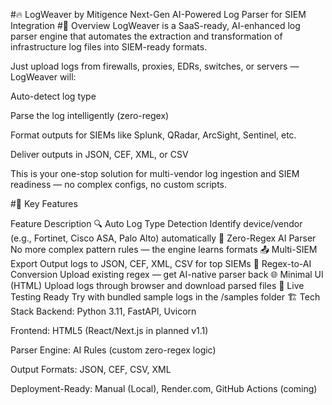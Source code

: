 
#🔥 LogWeaver by Mitigence
Next-Gen AI-Powered Log Parser for SIEM Integration
#🚀 Overview
LogWeaver is a SaaS-ready, AI-enhanced log parser engine that automates the extraction and transformation of infrastructure log files into SIEM-ready formats.

Just upload logs from firewalls, proxies, EDRs, switches, or servers — LogWeaver will:

Auto-detect log type

Parse the log intelligently (zero-regex)

Format outputs for SIEMs like Splunk, QRadar, ArcSight, Sentinel, etc.

Deliver outputs in JSON, CEF, XML, or CSV

This is your one-stop solution for multi-vendor log ingestion and SIEM readiness — no complex configs, no custom scripts.

#🧠 Key Features

Feature	Description
🔍 Auto Log Type Detection	Identify device/vendor (e.g., Fortinet, Cisco ASA, Palo Alto) automatically
🧠 Zero-Regex AI Parser	No more complex pattern rules — the engine learns formats
📤 Multi-SIEM Export	Output logs to JSON, CEF, XML, CSV for top SIEMs
🔁 Regex-to-AI Conversion	Upload existing regex — get AI-native parser back
🌐 Minimal UI (HTML)	Upload logs through browser and download parsed files
🧪 Live Testing Ready	Try with bundled sample logs in the /samples folder
🏗️ Tech Stack
Backend: Python 3.11, FastAPI, Uvicorn

Frontend: HTML5 (React/Next.js in planned v1.1)

Parser Engine: AI Rules (custom zero-regex logic)

Output Formats: JSON, CEF, CSV, XML

Deployment-Ready: Manual (Local), Render.com, GitHub Actions (coming)



